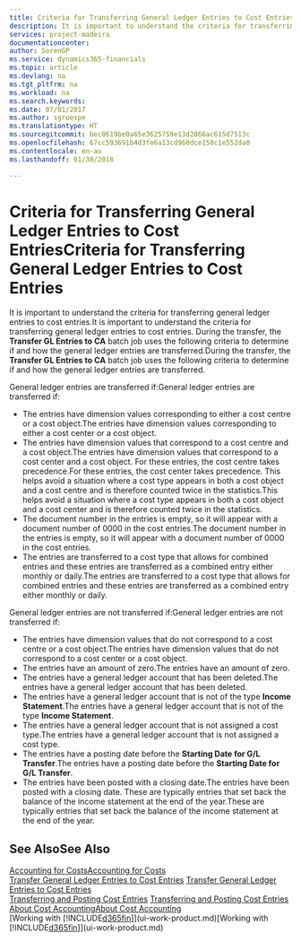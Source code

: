 ```yaml
---
title: Criteria for Transferring General Ledger Entries to Cost Entries | Microsoft Docs
description: It is important to understand the criteria for transferring general ledger entries to cost entries. During the transfer, the **Transfer GL Entries to CA** batch job uses the following criteria to determine if and how the general ledger entries are transferred.
services: project-madeira
documentationcenter: 
author: SorenGP
ms.service: dynamics365-financials
ms.topic: article
ms.devlang: na
ms.tgt_pltfrm: na
ms.workload: na
ms.search.keywords: 
ms.date: 07/01/2017
ms.author: sgroespe
ms.translationtype: HT
ms.sourcegitcommit: bec0619be0a65e3625759e13d2866ac615d7513c
ms.openlocfilehash: 67cc593691b4d3fe6a13cd960dce150c1e552da0
ms.contentlocale: en-au
ms.lasthandoff: 01/30/2018

---
```

# <a name="criteria-for-transferring-general-ledger-entries-to-cost-entries"></a><span data-ttu-id="569b8-104">Criteria for Transferring General Ledger Entries to Cost Entries</span><span class="sxs-lookup"><span data-stu-id="569b8-104">Criteria for Transferring General Ledger Entries to Cost Entries</span></span>
<span data-ttu-id="569b8-105">It is important to understand the criteria for transferring general ledger entries to cost entries.</span><span class="sxs-lookup"><span data-stu-id="569b8-105">It is important to understand the criteria for transferring general ledger entries to cost entries.</span></span> <span data-ttu-id="569b8-106">During the transfer, the **Transfer GL Entries to CA** batch job uses the following criteria to determine if and how the general ledger entries are transferred.</span><span class="sxs-lookup"><span data-stu-id="569b8-106">During the transfer, the **Transfer GL Entries to CA** batch job uses the following criteria to determine if and how the general ledger entries are transferred.</span></span>  

<span data-ttu-id="569b8-107">General ledger entries are transferred if:</span><span class="sxs-lookup"><span data-stu-id="569b8-107">General ledger entries are transferred if:</span></span>  

-   <span data-ttu-id="569b8-108">The entries have dimension values corresponding to either a cost centre or a cost object.</span><span class="sxs-lookup"><span data-stu-id="569b8-108">The entries have dimension values corresponding to either a cost center or a cost object.</span></span>  
-   <span data-ttu-id="569b8-109">The entries have dimension values that correspond to a cost centre and a cost object.</span><span class="sxs-lookup"><span data-stu-id="569b8-109">The entries have dimension values that correspond to a cost center and a cost object.</span></span> <span data-ttu-id="569b8-110">For these entries, the cost centre takes precedence.</span><span class="sxs-lookup"><span data-stu-id="569b8-110">For these entries, the cost center takes precedence.</span></span> <span data-ttu-id="569b8-111">This helps avoid a situation where a cost type appears in both a cost object and a cost centre and is therefore counted twice in the statistics.</span><span class="sxs-lookup"><span data-stu-id="569b8-111">This helps avoid a situation where a cost type appears in both a cost object and a cost center and is therefore counted twice in the statistics.</span></span>  
-   <span data-ttu-id="569b8-112">The document number in the entries is empty, so it will appear with a document number of 0000 in the cost entries.</span><span class="sxs-lookup"><span data-stu-id="569b8-112">The document number in the entries is empty, so it will appear with a document number of 0000 in the cost entries.</span></span>  
-   <span data-ttu-id="569b8-113">The entries are transferred to a cost type that allows for combined entries and these entries are transferred as a combined entry either monthly or daily.</span><span class="sxs-lookup"><span data-stu-id="569b8-113">The entries are transferred to a cost type that allows for combined entries and these entries are transferred as a combined entry either monthly or daily.</span></span>  

<span data-ttu-id="569b8-114">General ledger entries are not transferred if:</span><span class="sxs-lookup"><span data-stu-id="569b8-114">General ledger entries are not transferred if:</span></span>  

-   <span data-ttu-id="569b8-115">The entries have dimension values that do not correspond to a cost centre or a cost object.</span><span class="sxs-lookup"><span data-stu-id="569b8-115">The entries have dimension values that do not correspond to a cost center or a cost object.</span></span>  
-   <span data-ttu-id="569b8-116">The entries have an amount of zero.</span><span class="sxs-lookup"><span data-stu-id="569b8-116">The entries have an amount of zero.</span></span>  
-   <span data-ttu-id="569b8-117">The entries have a general ledger account that has been deleted.</span><span class="sxs-lookup"><span data-stu-id="569b8-117">The entries have a general ledger account that has been deleted.</span></span>  
-   <span data-ttu-id="569b8-118">The entries have a general ledger account that is not of the type **Income Statement**.</span><span class="sxs-lookup"><span data-stu-id="569b8-118">The entries have a general ledger account that is not of the type **Income Statement**.</span></span>  
-   <span data-ttu-id="569b8-119">The entries have a general ledger account that is not assigned a cost type.</span><span class="sxs-lookup"><span data-stu-id="569b8-119">The entries have a general ledger account that is not assigned a cost type.</span></span>  
-   <span data-ttu-id="569b8-120">The entries have a posting date before the **Starting Date for G/L Transfer**.</span><span class="sxs-lookup"><span data-stu-id="569b8-120">The entries have a posting date before the **Starting Date for G/L Transfer**.</span></span>  
-   <span data-ttu-id="569b8-121">The entries have been posted with a closing date.</span><span class="sxs-lookup"><span data-stu-id="569b8-121">The entries have been posted with a closing date.</span></span> <span data-ttu-id="569b8-122">These are typically entries that set back the balance of the income statement at the end of the year.</span><span class="sxs-lookup"><span data-stu-id="569b8-122">These are typically entries that set back the balance of the income statement at the end of the year.</span></span>  

## <a name="see-also"></a><span data-ttu-id="569b8-123">See Also</span><span class="sxs-lookup"><span data-stu-id="569b8-123">See Also</span></span>  
[<span data-ttu-id="569b8-124">Accounting for Costs</span><span class="sxs-lookup"><span data-stu-id="569b8-124">Accounting for Costs</span></span>](finance-manage-cost-accounting.md)  
 <span data-ttu-id="569b8-125">[Transfer General Ledger Entries to Cost Entries](finance-how-to-transfer-general-ledger-entries-to-cost-entries.md) </span><span class="sxs-lookup"><span data-stu-id="569b8-125">[Transfer General Ledger Entries to Cost Entries](finance-how-to-transfer-general-ledger-entries-to-cost-entries.md) </span></span>  
 <span data-ttu-id="569b8-126">[Transferring and Posting Cost Entries](finance-transfer-and-post-cost-entries.md) </span><span class="sxs-lookup"><span data-stu-id="569b8-126">[Transferring and Posting Cost Entries](finance-transfer-and-post-cost-entries.md) </span></span>  
 [<span data-ttu-id="569b8-127">About Cost Accounting</span><span class="sxs-lookup"><span data-stu-id="569b8-127">About Cost Accounting</span></span>](finance-about-cost-accounting.md)  
 <span data-ttu-id="569b8-128">[Working with [!INCLUDE[d365fin](includes/d365fin_md.md)]](ui-work-product.md)</span><span class="sxs-lookup"><span data-stu-id="569b8-128">[Working with [!INCLUDE[d365fin](includes/d365fin_md.md)]](ui-work-product.md)</span></span>

